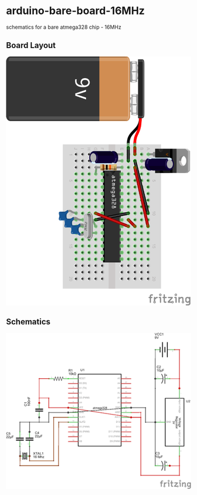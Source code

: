 # arduino-bare-board-16MHz
schematics for a bare atmega328 chip - 16MHz

## Board Layout

![board layout](https://github.com/ckxng/arduino-bare-board-16MHz/raw/master/arduino_bb_bb.png)

## Schematics

![schematics](https://github.com/ckxng/arduino-bare-board-16MHz/raw/master/arduino_bb_schem.png)
